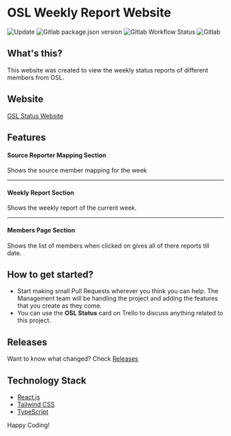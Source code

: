 # OSL Weekly Report Website

![Update](https://img.shields.io/badge/June-2020-blue.svg?longCache=true&style=for-the-badge)
![Gitlab package.json version](https://img.shields.io/badge/dynamic/json?color=blue&label=version&query=version&url=https://gitlab.com/osl-vvce/osl-status/-/raw/master/package.json&style=for-the-badge)
![Gitlab Workflow Status](https://img.shields.io/badge/buiild-passing-blue?style=for-the-badge)
![Gitlab](https://img.shields.io/badge/license-mit-blue?style=for-the-badge)

## What's this?

This website was created to view the weekly status reports of different members from OSL.

## Website

[OSL Status Website](https://osl-status.netlify.app)

## Features

#### Source Reporter Mapping Section

Shows the source member mapping for the week

---

#### Weekly Report Section

Shows the weekly report of the current week.

---

#### Members Page Section

Shows the list of members when clicked on gives all of there reports till date.

## How to get started?

- Start making small Pull Requests wherever you think you can help. The Management team will be handling the project and adding the features that you create as they come.
- You can use the **OSL Status** card on Trello to discuss anything related to this project.

## Releases

Want to know what changed? Check [Releases](https://gitlab.com/osl-vvce/osl-status/-/releases)

## Technology Stack

- [React.js](https://www.reactjs.org)
- [Tailwind CSS](https://tailwindcss.com)
- [TypeScript](https://www.typescriptlang.org)

Happy Coding!
